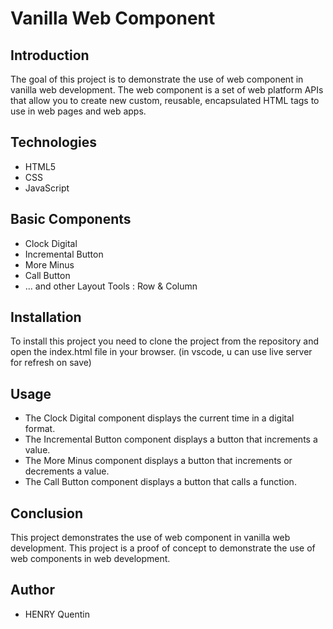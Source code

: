 # Vanilla Web Component

## Introduction

The goal of this project is to demonstrate the use of web component in vanilla web development. The web component is a set of web platform APIs that allow you to create new custom, reusable, encapsulated HTML tags to use in web pages and web apps.

## Technologies

- HTML5
- CSS
- JavaScript

## Basic Components

- Clock Digital
- Incremental Button
- More Minus
- Call Button
- ... and other Layout Tools : Row & Column

## Installation

To install this project you need to clone the project from the repository and open the index.html file in your browser.
(in vscode, u can use live server for refresh on save)

## Usage

- The Clock Digital component displays the current time in a digital format.
- The Incremental Button component displays a button that increments a value.
- The More Minus component displays a button that increments or decrements a value.
- The Call Button component displays a button that calls a function.

## Conclusion

This project demonstrates the use of web component in vanilla web development. This project is a proof of concept to demonstrate the use of web components in web development.

## Author

- HENRY Quentin